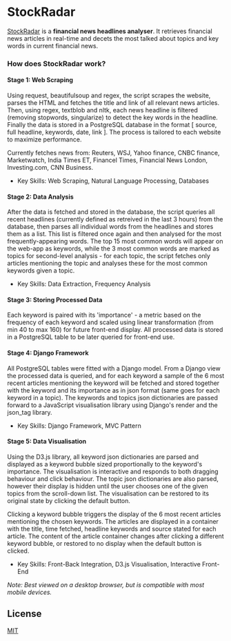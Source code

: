 # StockRadar

[StockRadar](www.stockradar.info) is a **financial news headlines analyser**. It retrieves financial news articles in real-time and decets the most talked about topics and key words in current financial news.



### How does StockRadar work?

#### Stage 1: Web Scraping
Using request, beautifulsoup and regex, the script scrapes the website, parses the HTML and fetches the title and link of all relevant news articles. Then, using regex, textblob and nltk, each news headline is filtered (removing stopwords, singularize) to detect the key words in the headline. Finally the data is stored in a PostgreSQL database in the format [ source, full headline, keywords, date, link ]. The process is tailored to each website to maximize performance.

Currently fetches news from: Reuters, WSJ, Yahoo finance, CNBC finance, Marketwatch, India Times ET, Financel Times, Financial News London, Investing.com, CNN Business.

* Key Skills: Web Scraping, Natural Language Processing, Databases

#### Stage 2: Data Analysis
After the data is fetched and stored in the database, the script queries all recent headlines (currently defined as retreived in the last 3 hours) from the database, then parses all individual words from the headlines and stores them as a list. This list is filtered once again and then analysed for the most frequently-appearing words. The top 15 most common words will appear on the web-app as keywords, while the 3 most common words are marked as topics for second-level analysis - for each topic, the script fetches only articles mentioning the topic and analyses these for the most common keywords given a topic.

* Key Skills: Data Extraction, Frequency Analysis

#### Stage 3: Storing Processed Data

Each keyword is paired with its 'importance' - a metric based on the frequency of each keyword and scaled using linear transformation (from min 40 to max 160) for future front-end display. All processed data is stored in a PostgreSQL table to be later queried for front-end use.

#### Stage 4: Django Framework

All PostgreSQL tables were fitted with a Django model. From a Django view the processed data is queried, and for each keyword a sample of the 6 most recent articles mentioning the keyword will be fetched and stored together with the keyword and its importance as in json format (same goes for each keyword in a topic). The keywords and topics json dictionaries are passed forward to a JavaScript visualisation library using Django's render and the json_tag library.

* Key Skills: Django Framework, MVC Pattern

#### Stage 5: Data Visualisation

Using the D3.js library, all keyword json dictionaries are parsed and displayed as a keyword bubble sized proportionally to the keyword's importance. The visualisation is interactive and responds to both dragging behaviour and click behaviour. The topic json dictionaries are also parsed, however their display is hidden until the user chooses one of the given topics from the scroll-down list. The visualisation can be restored to its original state by clicking the default button.

Clicking a keyword bubble triggers the display of the 6 most recent articles mentioning the chosen keywords. The articles are displayed in a container with the title, time fetched, headline keywords and source stated for each article. The content of the article container changes after clicking a different keyword bubble, or restored to no display when the default button is clicked.

* Key Skills: Front-Back Integration, D3.js Visualisation, Interactive Front-End


*Note: Best viewed on a desktop browser, but is compatible with most mobile devices.*



## License
[MIT](https://choosealicense.com/licenses/mit/)